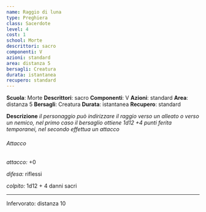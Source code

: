 ```yaml
---
name: Raggio di luna
type: Preghiera
class: Sacerdote
level: 4
cost: 1
school: Morte
descrittori: sacro
componenti: V
azioni: standard
area: distanza 5
bersagli: Creatura
durata: istantanea
recupero: standard
---
```

**Scuola**: Morte
**Descrittori**: sacro
**Componenti**: V
**Azioni**: standard
**Area**: distanza 5
**Bersagli**: Creatura
**Durata**: istantanea
**Recupero**: standard

**Descrizione**
*il personaggio può indirizzare il raggio verso un alleato o verso un nemico, nel primo caso il bersaglio ottiene 1d12 +4 punti ferita temporanei, nel secondo effettua un attacco*

###### Attacco

*attacco:* +0

*difesa:* riflessi

*colpito:* 1d12 + 4 danni sacri

---

Infervorato: distanza 10
